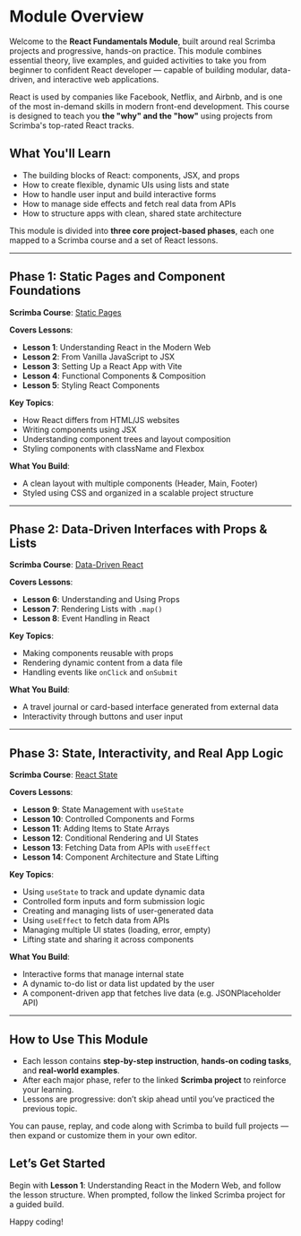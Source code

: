 # Module Overview

Welcome to the **React Fundamentals Module**, built around real Scrimba projects and progressive, hands-on practice. This module combines essential theory, live examples, and guided activities to take you from beginner to confident React developer — capable of building modular, data-driven, and interactive web applications.

React is used by companies like Facebook, Netflix, and Airbnb, and is one of the most in-demand skills in modern front-end development. This course is designed to teach you **the "why" and the "how"** using projects from Scrimba's top-rated React tracks.

## What You'll Learn

- The building blocks of React: components, JSX, and props
- How to create flexible, dynamic UIs using lists and state
- How to handle user input and build interactive forms
- How to manage side effects and fetch real data from APIs
- How to structure apps with clean, shared state architecture

This module is divided into **three core project-based phases**, each one mapped to a Scrimba course and a set of React lessons.

---

## Phase 1: Static Pages and Component Foundations

**Scrimba Course**: [Static Pages](https://scrimba.com/learn-react-c0e/~044d)

**Covers Lessons**:

- **Lesson 1**: Understanding React in the Modern Web
- **Lesson 2**: From Vanilla JavaScript to JSX
- **Lesson 3**: Setting Up a React App with Vite
- **Lesson 4**: Functional Components & Composition
- **Lesson 5**: Styling React Components

**Key Topics**:

- How React differs from HTML/JS websites
- Writing components using JSX
- Understanding component trees and layout composition
- Styling components with className and Flexbox

**What You Build**:

- A clean layout with multiple components (Header, Main, Footer)
- Styled using CSS and organized in a scalable project structure

---

## Phase 2: Data-Driven Interfaces with Props & Lists

**Scrimba Course**: [Data-Driven React](https://scrimba.com/learn-react-c0e/~02fp)

**Covers Lessons**:

- **Lesson 6**: Understanding and Using Props
- **Lesson 7**: Rendering Lists with `.map()`
- **Lesson 8**: Event Handling in React

**Key Topics**:

- Making components reusable with props
- Rendering dynamic content from a data file
- Handling events like `onClick` and `onSubmit`

**What You Build**:

- A travel journal or card-based interface generated from external data
- Interactivity through buttons and user input

---

## Phase 3: State, Interactivity, and Real App Logic

**Scrimba Course**: [React State](https://scrimba.com/learn-react-c0e/~0z7t)

**Covers Lessons**:

- **Lesson 9**: State Management with `useState`
- **Lesson 10**: Controlled Components and Forms
- **Lesson 11**: Adding Items to State Arrays
- **Lesson 12**: Conditional Rendering and UI States
- **Lesson 13**: Fetching Data from APIs with `useEffect`
- **Lesson 14**: Component Architecture and State Lifting

**Key Topics**:

- Using `useState` to track and update dynamic data
- Controlled form inputs and form submission logic
- Creating and managing lists of user-generated data
- Using `useEffect` to fetch data from APIs
- Managing multiple UI states (loading, error, empty)
- Lifting state and sharing it across components

**What You Build**:

- Interactive forms that manage internal state
- A dynamic to-do list or data list updated by the user
- A component-driven app that fetches live data (e.g. JSONPlaceholder API)

---

## How to Use This Module

- Each lesson contains **step-by-step instruction**, **hands-on coding tasks**, and **real-world examples**.
- After each major phase, refer to the linked **Scrimba project** to reinforce your learning.
- Lessons are progressive: don’t skip ahead until you’ve practiced the previous topic.

You can pause, replay, and code along with Scrimba to build full projects — then expand or customize them in your own editor.

## Let’s Get Started

Begin with **Lesson 1**: Understanding React in the Modern Web, and follow the lesson structure. When prompted, follow the linked Scrimba project for a guided build.

Happy coding!
